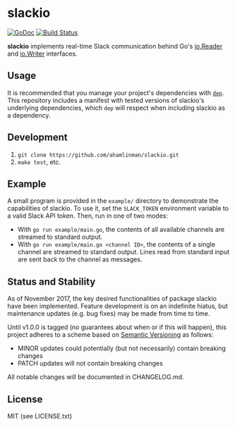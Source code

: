 # slackio

[![GoDoc](https://godoc.org/github.com/ahamlinman/slackio?status.svg)](https://godoc.org/github.com/ahamlinman/slackio)
[![Build Status](https://travis-ci.org/ahamlinman/slackio.svg?branch=master)](https://travis-ci.org/ahamlinman/slackio)

**slackio** implements real-time Slack communication behind Go's [io.Reader]
and [io.Writer] interfaces.

[io.Reader]: https://golang.org/pkg/io/#Reader
[io.Writer]: https://golang.org/pkg/io/#Writer

## Usage

It is recommended that you manage your project's dependencies with [`dep`].
This repository includes a manifest with tested versions of slackio's
underlying dependencies, which `dep` will respect when including slackio as a
dependency.

[`dep`]: https://github.com/golang/dep

## Development

1. `git clone https://github.com/ahamlinman/slackio.git`
1. `make test`, etc.

## Example

A small program is provided in the `example/` directory to demonstrate the
capabilities of slackio. To use it, set the `SLACK_TOKEN` environment variable
to a valid Slack API token. Then, run in one of two modes:

* With `go run example/main.go`, the contents of all available channels are
  streamed to standard output.
* With `go run example/main.go <channel ID>`, the contents of a single channel
  are streamed to standard output. Lines read from standard input are sent back
  to the channel as messages.

## Status and Stability

As of November 2017, the key desired functionalities of package slackio have
been implemented. Feature development is on an indefinite hiatus, but
maintenance updates (e.g. bug fixes) may be made from time to time.

Until v1.0.0 is tagged (no guarantees about when or if this will happen), this
project adheres to a scheme based on [Semantic Versioning] as follows:

* MINOR updates could potentially (but not necessarily) contain breaking
  changes
* PATCH updates will not contain breaking changes

All notable changes will be documented in CHANGELOG.md.

[Semantic Versioning]: http://semver.org/spec/v2.0.0.html

## License

MIT (see LICENSE.txt)
